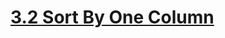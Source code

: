 # [3.2 Sort By One Column](https://learning.oreilly.com/videos/learning-sql/9780134193700/9780134193700-LSQL_03_02/)
